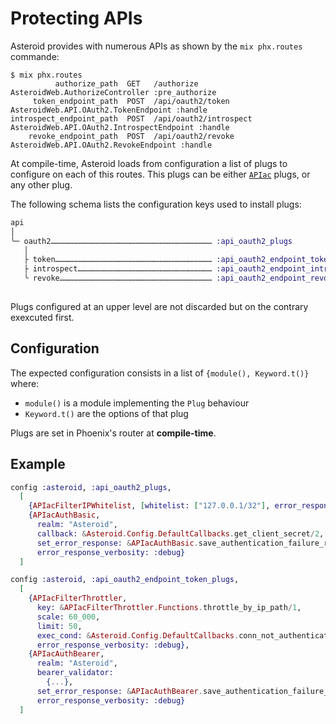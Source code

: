 # Protecting APIs

Asteroid provides with numerous APIs as shown by the `mix phx.routes` commande:

```console
$ mix phx.routes
          authorize_path  GET   /authorize                             AsteroidWeb.AuthorizeController :pre_authorize
     token_endpoint_path  POST  /api/oauth2/token                      AsteroidWeb.API.OAuth2.TokenEndpoint :handle
introspect_endpoint_path  POST  /api/oauth2/introspect                 AsteroidWeb.API.OAuth2.IntrospectEndpoint :handle
    revoke_endpoint_path  POST  /api/oauth2/revoke                     AsteroidWeb.API.OAuth2.RevokeEndpoint :handle
```

At compile-time, Asteroid loads from configuration a list of plugs to configure on each
of this routes. This plugs can be either [`APIac`](https://github.com/tanguilp/apiac) plugs, or
any other plug.

The following schema lists the configuration keys used to install plugs:
```elixir
api
│
╰─ oauth2……………………………………………………………………………………………… :api_oauth2_plugs
   │
   ├ token…………………………………………………………………………………………… :api_oauth2_endpoint_token_plugs
   ├ introspect……………………………………………………………………………… :api_oauth2_endpoint_introspect_plugs
   ╰ revoke………………………………………………………………………………………… :api_oauth2_endpoint_revoke_plugs
 
``` 

Plugs configured at an upper level are not discarded but on the contrary exexcuted first.

## Configuration

The expected configuration consists in a list of `{module(), Keyword.t()}` where:
- `module()` is a module implementing the `Plug` behaviour
- `Keyword.t()` are the options of that plug

Plugs are set in Phoenix's router at **compile-time**.

## Example

```elixir
config :asteroid, :api_oauth2_plugs,
  [
    {APIacFilterIPWhitelist, [whitelist: ["127.0.0.1/32"], error_response_verbosity: :debug]},
    {APIacAuthBasic,
      realm: "Asteroid",
      callback: &Asteroid.Config.DefaultCallbacks.get_client_secret/2,
      set_error_response: &APIacAuthBasic.save_authentication_failure_response/3,
      error_response_verbosity: :debug}
  ]

config :asteroid, :api_oauth2_endpoint_token_plugs,
  [
    {APIacFilterThrottler,
      key: &APIacFilterThrottler.Functions.throttle_by_ip_path/1,
      scale: 60_000,
      limit: 50,
      exec_cond: &Asteroid.Config.DefaultCallbacks.conn_not_authenticated?/1,
      error_response_verbosity: :debug},
    {APIacAuthBearer,
      realm: "Asteroid",
      bearer_validator:
        {...},
      set_error_response: &APIacAuthBearer.save_authentication_failure_response/3,
      error_response_verbosity: :debug}
  ]
```
